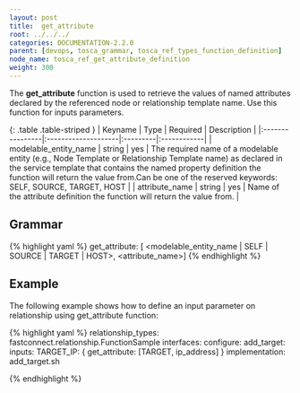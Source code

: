 ```yaml
---
layout: post
title:  get_attribute
root: ../../../
categories: DOCUMENTATION-2.2.0
parent: [devops, tosca_grammar, tosca_ref_types_function_definition]
node_name: tosca_ref_get_attribute_definition
weight: 300
---
```


The **get_attribute** function  is used to retrieve the values of named attributes declared by the referenced  node or relationship template name.
Use this function for inputs parameters.

{: .table .table-striped }
| Keyname         | Type                | Required | Description |
|:----------------|:--------------------|:---------|:------------|
| modelable_entity_name            | string              | yes      | The  required  name of a modelable entity (e.g., Node Template  or Relationship  Template name) as declared in the service template that contains the named property definition  the function will return the value from.Can be one of the reserved keywords: SELF, SOURCE, TARGET, HOST |
| attribute_name     | string              | yes       | Name of the attribute definition the function will return the value from. |

## Grammar

{% highlight yaml %}
get_attribute: [ <modelable_entity_name | SELF | SOURCE | TARGET | HOST>, <attribute_name>]
{% endhighlight %}

## Example

The following example shows how to define an input parameter on relationship using get_attribute function:

{% highlight yaml %}
relationship_types:
  fastconnect.relationship.FunctionSample
    interfaces:
      configure:
        add_target:
          inputs:
            TARGET_IP: { get_attribute: [TARGET, ip_address] }
          implementation: add_target.sh

{% endhighlight %}